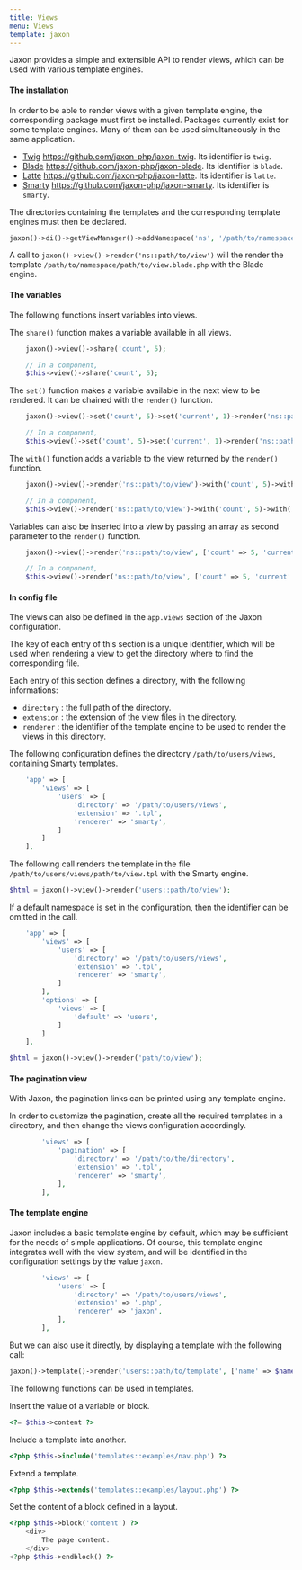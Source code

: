 ```yaml
---
title: Views
menu: Views
template: jaxon
---
```


Jaxon provides a simple and extensible API to render views, which can be used with various template engines.

#### The installation

In order to be able to render views with a given template engine, the corresponding package must first be installed.
Packages currently exist for some template engines. Many of them can be used simultaneously in the same application.

- [Twig](https://twig.sensiolabs.org) https://github.com/jaxon-php/jaxon-twig. Its identifier is `twig`.
- [Blade](https://laravel.com/docs/master/blade) https://github.com/jaxon-php/jaxon-blade. Its identifier is `blade`.
- [Latte](https://latte.nette.org) https://github.com/jaxon-php/jaxon-latte. Its identifier is `latte`.
- [Smarty](http://www.smarty.net) https://github.com/jaxon-php/jaxon-smarty. Its identifier is `smarty`.

The directories containing the templates and the corresponding template engines must then be declared.

```php
jaxon()->di()->getViewManager()->addNamespace('ns', '/path/to/namespace', '.blade.php', 'blade');
```

A call to `jaxon()->view()->render('ns::path/to/view')` will the render the template `/path/to/namespace/path/to/view.blade.php` with the Blade engine.

#### The variables

The following functions insert variables into views.

The `share()` function makes a variable available in all views.

```php
    jaxon()->view()->share('count', 5);

    // In a component,
    $this->view()->share('count', 5);
```

The `set()` function makes a variable available in the next view to be rendered. It can be chained with the `render()` function.

```php
    jaxon()->view()->set('count', 5)->set('current', 1)->render('ns::path/to/view');

    // In a component,
    $this->view()->set('count', 5)->set('current', 1)->render('ns::path/to/view');
```

The `with()` function adds a variable to the view returned by the `render()` function.

```php
    jaxon()->view()->render('ns::path/to/view')->with('count', 5)->with('current', 1);

    // In a component,
    $this->view()->render('ns::path/to/view')->with('count', 5)->with('current', 1);
```

Variables can also be inserted into a view by passing an array as second parameter to the `render()` function.

```php
    jaxon()->view()->render('ns::path/to/view', ['count' => 5, 'current' => 1]);

    // In a component,
    $this->view()->render('ns::path/to/view', ['count' => 5, 'current' => 1]);
```

#### In config file

The views can also be defined in the `app.views` section of the Jaxon configuration.

The key of each entry of this section is a unique identifier, which will be used when rendering a view to get the directory where to find the corresponding file.

Each entry of this section defines a directory, with the following informations:

- `directory` : the full path of the directory.
- `extension` : the extension of the view files in the directory.
- `renderer` : the identifier of the template engine to be used to render the views in this directory.

The following configuration defines the directory `/path/to/users/views`, containing Smarty templates.

```php
    'app' => [
        'views' => [
            'users' => [
                'directory' => '/path/to/users/views',
                'extension' => '.tpl',
                'renderer' => 'smarty',
            ]
        ]
    ],
```

The following call renders the template in the file `/path/to/users/views/path/to/view.tpl` with the Smarty engine.

```php
$html = jaxon()->view()->render('users::path/to/view');
```

If a default namespace is set in the configuration, then the identifier can be omitted in the call.

```php
    'app' => [
        'views' => [
            'users' => [
                'directory' => '/path/to/users/views',
                'extension' => '.tpl',
                'renderer' => 'smarty',
            ]
        ],
        'options' => [
            'views' => [
                'default' => 'users',
            ]
        ]
    ],
```

```php
$html = jaxon()->view()->render('path/to/view');
```

#### The pagination view

With Jaxon, the pagination links can be printed using any template engine.

In order to customize the pagination, create all the required templates in a directory, and then change the views configuration accordingly.

```php
        'views' => [
            'pagination' => [
                'directory' => '/path/to/the/directory',
                'extension' => '.tpl',
                'renderer' => 'smarty',
            ],
        ],
```

#### The template engine

Jaxon includes a basic template engine by default, which may be sufficient for the needs of simple applications.
Of course, this template engine integrates well with the view system, and will be identified in the configuration settings by the value `jaxon`.

```php
        'views' => [
            'users' => [
                'directory' => '/path/to/users/views',
                'extension' => '.php',
                'renderer' => 'jaxon',
            ],
        ],
```

But we can also use it directly, by displaying a template with the following call:

```php
jaxon()->template()->render('users::path/to/template', ['name' => $name]);
```

The following functions can be used in templates.

Insert the value of a variable or block.
```php
<?= $this->content ?>
```

Include a template into another.
```php
<?php $this->include('templates::examples/nav.php') ?>
```

Extend a template.
```php
<?php $this->extends('templates::examples/layout.php') ?>
```

Set the content of a block defined in a layout.
```php
<?php $this->block('content') ?>
    <div>
        The page content.
    </div>
<?php $this->endblock() ?>
```

